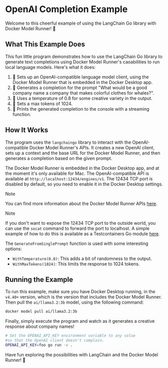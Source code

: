 # OpenAI Completion Example

Welcome to this cheerful example of using the LangChain Go library with Docker Model Runner! 🐳

## What This Example Does

This fun little program demonstrates how to use the LangChain Go library to generate text completions using Docker Model Runner's caoabilities to run local language models. Here's what it does:

1. 🚀 Sets up an OpenAI-compatible language model client, using the Docker Model Runner that is embedded in the Docker Desktop app.
2. 🧠 Generates a completion for the prompt "What would be a good company name a company that makes colorful clothes for whales?".
3. 🎨 Uses a temperature of 0.8 for some creative variety in the output.
4. 🛑 Sets a max tokens of 1024.
5. 📝 Prints the generated completion to the console with a streaming function.

## How It Works

The program uses the `langchaingo` library to interact with the OpenAI-compatible Docker Model Runner's APIs. It creates a new OpenAI client, sets up a context and the base URL for the Docker Model Runner, and then generates a completion based on the given prompt.

The Docker Model Runner is embedded in the Docker Desktop app, and at the moment it's only available for Mac. The OpenAI-compatible API is available at `http://localhost:12434/engines/v1`. The 12434 TCP port is disabled by default, so you need to enable it in the Docker Desktop settings.

> [!NOTE]
> You can find more information about the Docker Model Runner APIs [here](https://docs.docker.com/desktop/features/model-runner/#what-api-endpoints-are-available).

> [!NOTE]
> If you don't want to expose the 12434 TCP port to the outside world, you can use the `socat` command to forward the port to localhost. A simple example of how to do this is available as a Testcontainers Go module [here](https://github.com/mdelapenya/testcontainers-go-examples/blob/main/docker-model-runner/main_test.go).

The `GenerateFromSinglePrompt` function is used with some interesting options:
- `WithTemperature(0.8)`: This adds a bit of randomness to the output.
- `WithMaxTokens(1024)`: This limits the response to 1024 tokens.

## Running the Example

To run this example, make sure you have Docker Desktop running, in the `v4.40+` version, which is the version that includes the Docker Model Runner. Then pull the `ai/llama3.2:3b` model, using the following command:

```bash
docker model pull ai/llama3.2:3b
```

Finally, simply execute the program and watch as it generates a creative response about company names!

```bash
# Set the OPENAI_API_KEY environment variable to any value
#so that the OpenAI client doesn't complain.
OPENAI_API_KEY=foo go run -v .
```

Have fun exploring the possibilities with LangChain and the Docker Model Runner! 🐳
